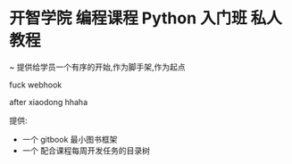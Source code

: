 # 开智学院 编程课程 Python 入门班 私人教程
~ 提供给学员一个有序的开始,作为脚手架,作为起点


fuck
webhook

after xiaodong
hhaha

提供:

- 一个 gitbook 最小图书框架
- 一个 配合课程每周开发任务的目录树
